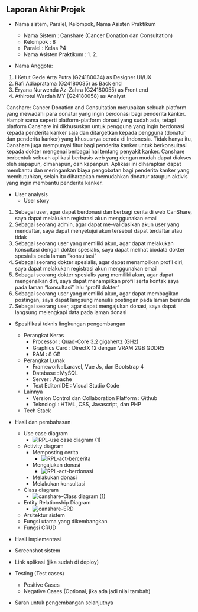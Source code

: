 ## Laporan Akhir Projek

- Nama sistem, Paralel, Kelompok, Nama Asisten Praktikum
  * Nama Sistem : Canshare (Cancer Donation dan Consultation) 
  * Kelompok : 8 
  * Paralel : Kelas P4
  * Nama Asisten Praktikum :
    1.
    2.

- Nama Anggota:
1. I Ketut Gede Arta Putra (G24180034) as Designer UI/UX
2. Rafi Adiapratama (G24180035) as Back end
3. Eryana Nurwenda Az-Zahra (G24180055) as Front end
4. Athirotul Wardah MY (G24180058) as Analyst
 
Canshare: Cancer Donation and Consultation merupakan sebuah platform yang mewadahi para donatur yang ingin berdonasi bagi penderita kanker. Hampir sama seperti platform-platform donasi yang sudah ada, tetapi platform Canshare ini dikhususkan untuk pengguna yang ingin berdonasi kepada penderita kanker saja dan ditargetkan kepada pengguna (donatur dan penderita kanker) yang khususnya berada di Indonesia. Tidak hanya itu, Canshare juga mempunyai fitur bagi penderita kanker untuk berkonsultasi kepada dokter mengenai berbagai hal tentang penyakit kanker. Canshare berbentuk sebuah aplikasi berbasis web yang dengan mudah dapat diakses oleh siapapun, dimanapun, dan kapanpun. Aplikasi ini diharapkan dapat membantu dan meringankan biaya pengobatan bagi penderita kanker yang membutuhkan, selain itu diharapkan memudahkan donatur ataupun aktivis yang ingin membantu penderita kanker.

- User analysis
  * User story
1. Sebagai user, agar dapat berdonasi dan berbagi cerita di web CanShare, saya dapat melakukan registrasi akun menggunakan email
2. Sebagai seorang admin, agar dapat me-validasikan akun user yang mendaftar, saya dapat menyetujui akun tersebut dapat terdaftar atau tidak
3. Sebagai seorang user yang memiliki akun, agar dapat melakukan konsultasi dengan dokter spesialis, saya dapat melihat biodata dokter spesialis pada laman “konsultasi”
4. Sebagai seorang dokter spesialis, agar dapat menampilkan profil diri, saya dapat melakukan registrasi akun menggunakan email
5. Sebagai seorang dokter spesialis yang memiliki akun, agar dapat mengenalkan diri, saya dapat menampilkan profil serta kontak saya pada laman “konsultasi” lalu “profil dokter”
6. Sebagai seorang user yang memiliki akun, agar dapat membagikan postingan, saya dapat langsung menulis postingan pada laman beranda
7. Sebagai seorang user, agar dapat mengajukan donasi, saya dapat langsung melengkapi data pada laman donasi

- Spesifikasi teknis lingkungan pengembangan
  * Perangkat Keras
    * Processor : Quad-Core 3.2 gigahertz (GHz)
    * Graphics Card : DirectX 12 dengan VRAM 2GB GDDR5
    * RAM : 8 GB
  * Perangkat Lunak
    * Framework : Laravel, Vue Js, dan Bootstrap 4
    * Database : MySQL
    * Server : Apache
    * Text Editor/IDE : Visual Studio Code
  * Lainnya
    * Version Control dan Collaboration Platform : Github
    * Teknologi : HTML, CSS, Javascript, dan PHP
  * Tech Stack

- Hasil dan pembahasan
  * Use case diagram
    * ![RPL-use case diagram (1)](https://user-images.githubusercontent.com/78951884/121375750-2981fb00-c96b-11eb-8026-cb5a169f77a2.png)
  * Activity diagram
    * Memposting cerita
      * ![RPL-act-bercerita](https://user-images.githubusercontent.com/78951884/121376326-a1502580-c96b-11eb-921d-875019acf7ba.png)
    * Mengajukan donasi
      * ![RPL-act-berdonasi](https://user-images.githubusercontent.com/78951884/121376754-f8ee9100-c96b-11eb-89e2-f05b8972cf5c.png)
    * Melakukan donasi
    * Melakukan konsultasi
  * Class diagram
    * ![canshare-Class diagram (1)](https://user-images.githubusercontent.com/78951884/121043093-869c7600-c7de-11eb-9255-59df8cc57f04.png)
  * Entity Relationship Diagram
    * ![canshare-ERD](https://user-images.githubusercontent.com/78951884/121046736-44743400-c7e0-11eb-8ad2-ef940497be4c.png)
  * Arsitektur sistem
  * Fungsi utama yang dikembangkan
  * Fungsi CRUD

- Hasil implementasi

- Screenshot sistem

- Link aplikasi (jika sudah di deploy)

- Testing (Test cases)
  * Positive Cases
  * Negative Cases (Optional, jika ada jadi nilai tambah)

- Saran untuk pengembangan selanjutnya
